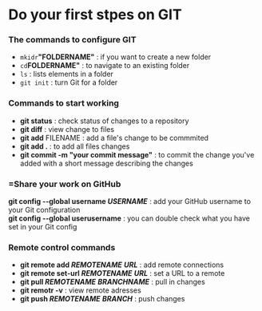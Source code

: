 # Do your first stpes on **GIT**

### The commands to configure GIT

- ```mkidr```**"FOLDERNAME"** : if you want to create a new folder
- ```cd```**FOLDERNAME"** : to navigate to an existing folder
- ```ls``` : lists elements in a folder 
- ```git init``` : turn Git for a folder


 ### Commands to start working 

 - **git status** : check status of changes to a repository
 - **git diff** : view change to files
 - **git add** FILENAME : add a file's change to be commmited
 - **git add .** : to add all files changes
 - **git commit -m "your commit message"** : to commit the change you've added with a short message describing the changes  


 ### =Share your work on GitHub

 **git config --global username *USERNAME*** :  add your GitHub username to your Git configuration  
 **git config --global userusername** :  you can double check what you have set in your Git config
    


### Remote control commands
 
- **git remote add *REMOTENAME*** ***URL*** : add remote connections
- **git remote set-url *REMOTENAME*** ***URL*** : set a URL to a remote 
- **git pull *REMOTENAME*** ***BRANCHNAME*** :  pull in changes
- **git remotr -v** : view remote adresses
- **git push *REMOTENAME*** ***BRANCH*** : push changes 




